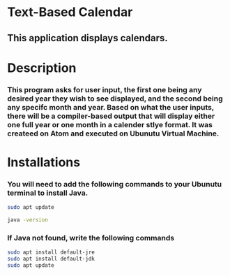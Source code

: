 # Text-Based Calendar 
## This application displays calendars.

# Description 
### This program asks for user input, the first one being any desired year they wish to see displayed, and the second being any specifc month and year. Based on what the user inputs, there will be a compiler-based output that will display either one full year or one month in a calender stlye format. It was createed on Atom and executed on Ubunutu Virtual Machine.  

# Installations
### You will need to add the following commands to your Ubunutu terminal to install Java.
```bash
sudo apt update
```
```bash
java -version
```
### If Java not found, write the following commands
```bash
sudo apt install default-jre
sudo apt install default-jdk
sudo apt update
```
